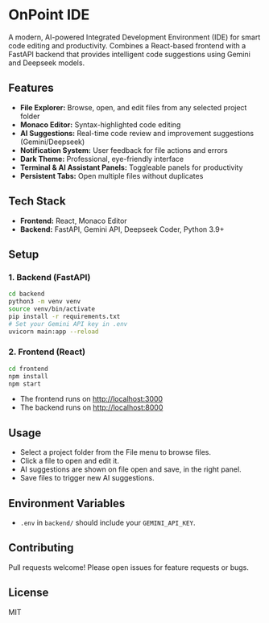 # OnPoint IDE

A modern, AI-powered Integrated Development Environment (IDE) for smart code editing and productivity. Combines a React-based frontend with a FastAPI backend that provides intelligent code suggestions using Gemini and Deepseek models.

## Features
- **File Explorer:** Browse, open, and edit files from any selected project folder
- **Monaco Editor:** Syntax-highlighted code editing
- **AI Suggestions:** Real-time code review and improvement suggestions (Gemini/Deepseek)
- **Notification System:** User feedback for file actions and errors
- **Dark Theme:** Professional, eye-friendly interface
- **Terminal & AI Assistant Panels:** Toggleable panels for productivity
- **Persistent Tabs:** Open multiple files without duplicates

## Tech Stack
- **Frontend:** React, Monaco Editor
- **Backend:** FastAPI, Gemini API, Deepseek Coder, Python 3.9+

## Setup

### 1. Backend (FastAPI)
```bash
cd backend
python3 -m venv venv
source venv/bin/activate
pip install -r requirements.txt
# Set your Gemini API key in .env
uvicorn main:app --reload
```

### 2. Frontend (React)
```bash
cd frontend
npm install
npm start
```

- The frontend runs on [http://localhost:3000](http://localhost:3000)
- The backend runs on [http://localhost:8000](http://localhost:8000)

## Usage
- Select a project folder from the File menu to browse files.
- Click a file to open and edit it.
- AI suggestions are shown on file open and save, in the right panel.
- Save files to trigger new AI suggestions.

## Environment Variables
- `.env` in `backend/` should include your `GEMINI_API_KEY`.

## Contributing
Pull requests welcome! Please open issues for feature requests or bugs.

## License
MIT

